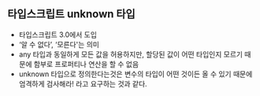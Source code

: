 ## 타입스크립트 unknown 타입

- 타입스크립트 3.0에서 도입
- ‘알 수 없다’, ‘모른다'는 의미
- any 타입과 동일하게 모든 값을 허용하지만, 할당된 값이 어떤 타입인지 모르기 때문에 함부로 프로퍼티나 연산을 할 수 없음
- unknown 타입으로 정의한다는것은 변수의 타입이 어떤 것이든 올 수 있기 때문에 엄격하게 검사해라! 라고 요구하는 것과 같다.
